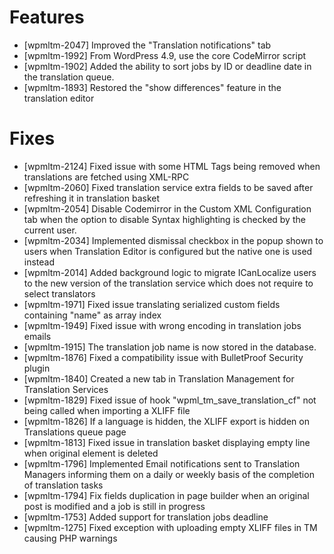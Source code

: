 # Features
* [wpmltm-2047] Improved the "Translation notifications" tab
* [wpmltm-1992] From WordPress 4.9, use the core CodeMirror script
* [wpmltm-1902] Added the ability to sort jobs by ID or deadline date in the translation queue.
* [wpmltm-1893] Restored the "show differences" feature in the translation editor

# Fixes
* [wpmltm-2124] Fixed issue with some HTML Tags being removed when translations are fetched using XML-RPC
* [wpmltm-2060] Fixed translation service extra fields to be saved after refreshing it in translation basket
* [wpmltm-2054] Disable Codemirror in the Custom XML Configuration tab when the option to disable Syntax highlighting is checked by the current user.
* [wpmltm-2034] Implemented dismissal checkbox in the popup shown to users when Translation Editor is configured but the native one is used instead
* [wpmltm-2014] Added background logic to migrate ICanLocalize users to the new version of the translation service which does not require to select translators
* [wpmltm-1971] Fixed issue translating serialized custom fields containing "name" as array index
* [wpmltm-1949] Fixed issue with wrong encoding in translation jobs emails
* [wpmltm-1915] The translation job name is now stored in the database.
* [wpmltm-1876] Fixed a compatibility issue with BulletProof Security plugin
* [wpmltm-1840] Created a new tab in Translation Management for Translation Services
* [wpmltm-1829] Fixed issue of hook "wpml_tm_save_translation_cf" not being called when importing a XLIFF file
* [wpmltm-1826] If a language is hidden, the XLIFF export is hidden on Translations queue page
* [wpmltm-1813] Fixed issue in translation basket displaying empty line when original element is deleted
* [wpmltm-1796] Implemented Email notifications sent to Translation Managers informing them on a daily or weekly basis of the completion of translation tasks
* [wpmltm-1794] Fix fields duplication in page builder when an original post is modified and a job is still in progress
* [wpmltm-1753] Added support for translation jobs deadline
* [wpmltm-1275] Fixed exception with uploading empty XLIFF files in TM causing PHP warnings